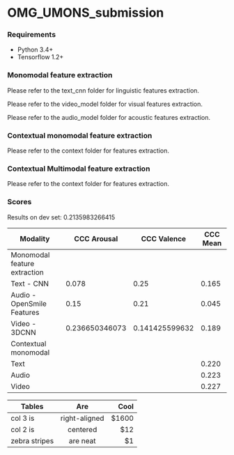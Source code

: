 # OMG_UMONS_submission


### Requirements
* Python 3.4+
* Tensorflow 1.2+



### Monomodal feature extraction

Please refer to the text_cnn folder for linguistic features extraction.

Please refer to the video_model folder for visual features extraction.

Please refer to the audio_model folder for acoustic features extraction.

### Contextual monomodal feature extraction

Please refer to the context folder for features extraction.

### Contextual Multimodal feature extraction

Please refer to the context folder for features extraction.

### Scores


Results on dev set:
0.2135983266415 

| Modality  | CCC Arousal | CCC Valence | CCC Mean |
| ------------- | ------------- |------------- |------------- |
|  Monomodal feature extraction   |  |  | |
| Text - CNN   | 0.078  | 0.25 | 0.165  |
| Audio - OpenSmile Features | 0.15  | 0.21 | 0.045 |
| Video - 3DCNN   | 0.236650346073  | 0.141425599632 | 0.189 |
|  Contextual monomodal   |  | | |
| Text   |   | | 0.220  |
| Audio |  |  | 0.223 |
| Video  |   |  | 0.227 |

| Tables        | Are           | Cool  |
| ------------- |:-------------:| -----:|
| col 3 is      | right-aligned | $1600 |
| col 2 is      | centered      |   $12 |
| zebra stripes | are neat      |    $1 |


